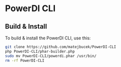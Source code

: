 # PowerDI CLI

## Build & Install

To build & install the PowerDI CLI, use this:

```bash
git clone https://github.com/matejbucek/PowerDI-CLI
php PowerDI-CLI/phar-builder.php
sudo mv PowerDI-CLI/powerdi.phar /usr/bin/
rm -rf PowerDI-CLI
```
